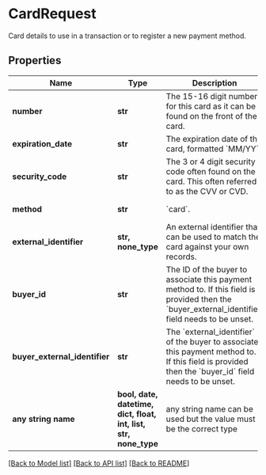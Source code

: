 # CardRequest

Card details to use in a transaction or to register a new payment method.

## Properties
Name | Type | Description | Notes
------------ | ------------- | ------------- | -------------
**number** | **str** | The 15-16 digit number for this card as it can be found on the front of the card. | 
**expiration_date** | **str** | The expiration date of the card, formatted &#x60;MM/YY&#x60;. | 
**security_code** | **str** | The 3 or 4 digit security code often found on the card. This often referred to as the CVV or CVD. | 
**method** | **str** | &#x60;card&#x60;. | defaults to "card"
**external_identifier** | **str, none_type** | An external identifier that can be used to match the card against your own records. | [optional] 
**buyer_id** | **str** | The ID of the buyer to associate this payment method to. If this field is provided then the &#x60;buyer_external_identifier&#x60; field needs to be unset. | [optional] 
**buyer_external_identifier** | **str** | The &#x60;external_identifier&#x60; of the buyer to associate this payment method to. If this field is provided then the &#x60;buyer_id&#x60; field needs to be unset. | [optional] 
**any string name** | **bool, date, datetime, dict, float, int, list, str, none_type** | any string name can be used but the value must be the correct type | [optional]

[[Back to Model list]](../README.md#documentation-for-models) [[Back to API list]](../README.md#documentation-for-api-endpoints) [[Back to README]](../README.md)


